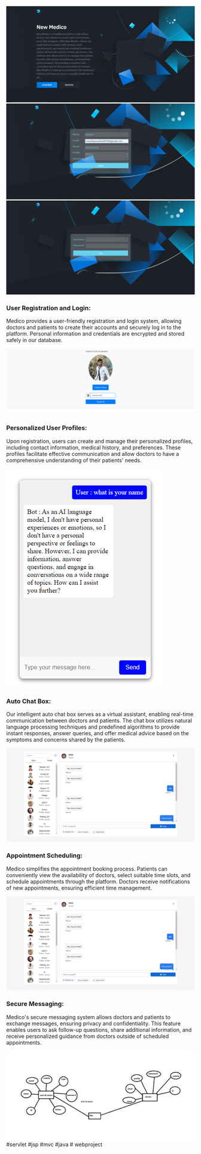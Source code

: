<!DOCTYPE html>
<html>
<head>
  
  <link rel="stylesheet" href="styles.css">
</head>
<body>
  <div class="logo-container">
    <img src="Welcomepage.png" alt="welcome">
  </div>

  <div class="feature-container">
    <div class="image-container">
      <img src="Registerpage (1).PNG" alt="User Registration">
    </div>
   <div class="feature-container">
    <div class="image-container">
      <img src="Login.PNG" alt="login">
    </div>
    <div class="summary">
      <h3>User Registration and Login:</h3>
      <p>Medico provides a user-friendly registration and login system, allowing doctors and patients to create their accounts and securely log in to the platform. Personal information and credentials are encrypted and stored safely in our database.</p>
    </div>
  </div>

  <div class="feature-container">
    <div class="image-container">
      <img src="createprofilepage.PNG" alt="Personalized User Profiles">
    </div>
    <div class="summary">
      <h3>Personalized User Profiles:</h3>
      <p>Upon registration, users can create and manage their personalized profiles, including contact information, medical history, and preferences. These profiles facilitate effective communication and allow doctors to have a comprehensive understanding of their patients' needs.</p>
    </div>
  </div>

  <div class="feature-container">
    <div class="image-container">
      <img src="chat boat for clinte.PNG" alt="Auto Chat Box">
    </div>
    <div class="summary">
      <h3>Auto Chat Box:</h3>
      <p>Our intelligent auto chat box serves as a virtual assistant, enabling real-time communication between doctors and patients. The chat box utilizes natural language processing techniques and predefined algorithms to provide instant responses, answer queries, and offer medical advice based on the symptoms and concerns shared by the patients.</p>
    </div>
  </div>

  <div class="feature-container">
    <div class="image-container">
      <img src="chatewithuser.PNG" alt="Appointment Scheduling">
    </div>
    <div class="summary">
      <h3>Appointment Scheduling:</h3>
      <p>Medico simplifies the appointment booking process. Patients can conveniently view the availability of doctors, select suitable time slots, and schedule appointments through the platform. Doctors receive notifications of new appointments, ensuring efficient time management.</p>
    </div>
  </div>

  <div class="feature-container">
    <div class="image-container">
      <img src="chatewithuser.PNG" alt="Secure Messaging">
    </div>
    <div class="summary">
      <h3>Secure Messaging:</h3>
      <p>Medico's secure messaging system allows doctors and patients to exchange messages, ensuring privacy and confidentiality. This feature enables users to ask follow-up questions, share additional information, and receive personalized guidance from doctors outside of scheduled appointments.</p>
    </div>
  </div>
    <img src="medicoBean requires.png" alt="Secure Messaging">

  <!-- Add other features and summaries as needed -->

</body>
</html>
#servlet #jsp #mvc #java # webproject 
